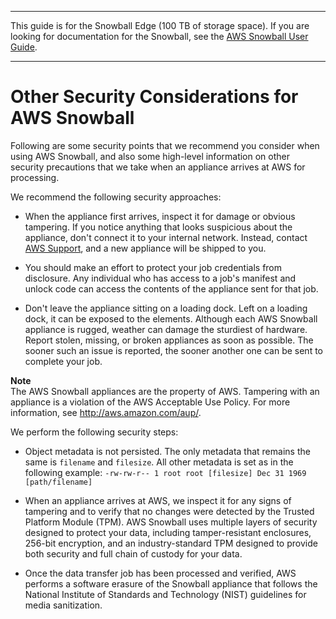 --------

This guide is for the Snowball Edge \(100 TB of storage space\)\. If you are looking for documentation for the Snowball, see the [AWS Snowball User Guide](http://docs.aws.amazon.com/snowball/latest/ug/whatissnowball.html)\.

--------

# Other Security Considerations for AWS Snowball<a name="security-considerations"></a>

Following are some security points that we recommend you consider when using AWS Snowball, and also some high\-level information on other security precautions that we take when an appliance arrives at AWS for processing\.

We recommend the following security approaches:

+ When the appliance first arrives, inspect it for damage or obvious tampering\. If you notice anything that looks suspicious about the appliance, don't connect it to your internal network\. Instead, contact [AWS Support](https://aws.amazon.com/premiumsupport/), and a new appliance will be shipped to you\.

+ You should make an effort to protect your job credentials from disclosure\. Any individual who has access to a job's manifest and unlock code can access the contents of the appliance sent for that job\.

+ Don't leave the appliance sitting on a loading dock\. Left on a loading dock, it can be exposed to the elements\. Although each AWS Snowball appliance is rugged, weather can damage the sturdiest of hardware\. Report stolen, missing, or broken appliances as soon as possible\. The sooner such an issue is reported, the sooner another one can be sent to complete your job\.

**Note**  
The AWS Snowball appliances are the property of AWS\. Tampering with an appliance is a violation of the AWS Acceptable Use Policy\. For more information, see [http://aws\.amazon\.com/aup/](http://aws.amazon.com/aup/)\.

We perform the following security steps:

+ Object metadata is not persisted\. The only metadata that remains the same is `filename` and `filesize`\. All other metadata is set as in the following example: `-rw-rw-r-- 1 root root [filesize] Dec 31 1969 [path/filename]`

+ When an appliance arrives at AWS, we inspect it for any signs of tampering and to verify that no changes were detected by the Trusted Platform Module \(TPM\)\. AWS Snowball uses multiple layers of security designed to protect your data, including tamper\-resistant enclosures, 256\-bit encryption, and an industry\-standard TPM designed to provide both security and full chain of custody for your data\. 

+ Once the data transfer job has been processed and verified, AWS performs a software erasure of the Snowball appliance that follows the National Institute of Standards and Technology \(NIST\) guidelines for media sanitization\.